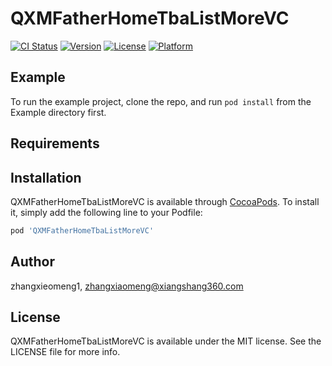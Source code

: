 # QXMFatherHomeTbaListMoreVC

[![CI Status](http://img.shields.io/travis/zhangxieomeng1/QXMFatherHomeTbaListMoreVC.svg?style=flat)](https://travis-ci.org/zhangxieomeng1/QXMFatherHomeTbaListMoreVC)
[![Version](https://img.shields.io/cocoapods/v/QXMFatherHomeTbaListMoreVC.svg?style=flat)](http://cocoapods.org/pods/QXMFatherHomeTbaListMoreVC)
[![License](https://img.shields.io/cocoapods/l/QXMFatherHomeTbaListMoreVC.svg?style=flat)](http://cocoapods.org/pods/QXMFatherHomeTbaListMoreVC)
[![Platform](https://img.shields.io/cocoapods/p/QXMFatherHomeTbaListMoreVC.svg?style=flat)](http://cocoapods.org/pods/QXMFatherHomeTbaListMoreVC)

## Example

To run the example project, clone the repo, and run `pod install` from the Example directory first.

## Requirements

## Installation

QXMFatherHomeTbaListMoreVC is available through [CocoaPods](http://cocoapods.org). To install
it, simply add the following line to your Podfile:

```ruby
pod 'QXMFatherHomeTbaListMoreVC'
```

## Author

zhangxieomeng1, zhangxiaomeng@xiangshang360.com

## License

QXMFatherHomeTbaListMoreVC is available under the MIT license. See the LICENSE file for more info.
